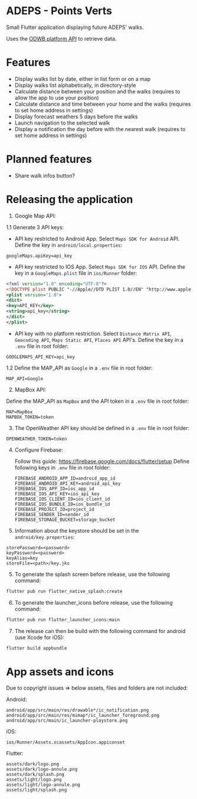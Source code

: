 # ADEPS - Points Verts

Small Flutter application displaying future ADEPS' walks.

Uses the [ODWB platform API](https://www.odwb.be/explore/dataset/points-verts-de-ladeps/) to retrieve data.

# Features

- Display walks list by date, either in list form or on a map
- Display walks list alphabetically, in directory-style
- Calculate distance between your position and the walks (requires to allow the app to use your position)
- Calculate distance and time between your home and the walks (requires to set home address in settings)
- Display forecast weathers 5 days before the walks
- Launch navigation to the selected walk
- Display a notification the day before with the nearest walk (requires to set home address in settings)

# Planned features

- Share walk infos button?

# Releasing the application

1. Google Map API:

1.1 Generate 3 API keys:

- API key restricted to Android App. Select `Maps SDK for Android` API. Define the key in `android/local.properties`:

```properties
googleMaps.apiKey=api_key
```

- API key restricted to IOS App. Select `Maps SDK for IOS` API. Define the key in a `GoogleMaps.plist` file in `ios/Runner` folder:

```xml
<?xml version="1.0" encoding="UTF-8"?>
<!DOCTYPE plist PUBLIC "-//Apple//DTD PLIST 1.0//EN" "http://www.apple.com/DTDs/PropertyList-1.0.dtd">
<plist version="1.0">
<dict>
<key>API_KEY</key>
<string>api_key</string>
</dict>
</plist>
```

- API key with no platform restriction. Select `Distance Matrix API`, `Geocoding API`, `Maps Static API`, `Places API` API's. Define the key in a `.env` file in root folder:

```properties
GOOGLEMAPS_API_KEY=api_key
```

1.2 Define the MAP_API as `Google` in a `.env` file in root folder:

```properties
MAP_API=Google
```

2. MapBox API:

Define the MAP_API as `MapBox` and the API token in a `.env` file in root folder:

```properties
MAP=MapBox
MAPBOX_TOKEN=token
```

3. The OpenWeather API key should be defined in a `.env` file in root folder:

```properties
OPENWEATHER_TOKEN=token
```

4. Configure Firebase:

   Follow this guide: https://firebase.google.com/docs/flutter/setup
   Define following keys in `.env` file in root folder:

   ```properties
   FIREBASE_ANDROID_APP_ID=android_app_id
   FIREBASE_ANDROID_API_KEY=android_api_key
   FIREBASE_IOS_APP_ID=ios_app_id
   FIREBASE_IOS_API_KEY=ios_api_key
   FIREBASE_IOS_CLIENT_ID=ios_client_id
   FIREBASE_IOS_BUNDLE_ID=ios_bundle_id
   FIREBASE_PROJECT_ID=project_id
   FIREBASE_SENDER_ID=sender_id
   FIREBASE_STORAGE_BUCKET=storage_bucket
   ```

5. Information about the keystore should be set in the `android/key.properties`:

```properties
storePassword=<password>
keyPassword=<password>
keyAlias=key
storeFile=<path>/key.jks
```

5. To generate the splash screen before release, use the following command:

```bash
flutter pub run flutter_native_splash:create
```

6. To generate the launcher_icons before release, use the following command:

```bash
flutter pub run flutter_launcher_icons:main
```

7. The release can then be build with the following command for android (use Xcode for iOS):

```bash
flutter build appbundle
```

# App assets and icons

Due to copyright issues => below assets, files and folders are not included:

Android:

```
android/app/src/main/res/drawable*/ic_notification.png
android/app/src/main/res/mimap*/ic_launcher_foreground.png
android/app/src/main/ic_launcher-playstore.png
```

iOS:

```
ios/Runner/Assets.xcassets/AppIcon.appiconset
```

Flutter:

```
assets/dark/logo.png
assets/dark/logo-annule.png
assets/dark/splash.png
assets/light/logo.png
assets/light/logo-annule.png
assets/light/splash.png
```
